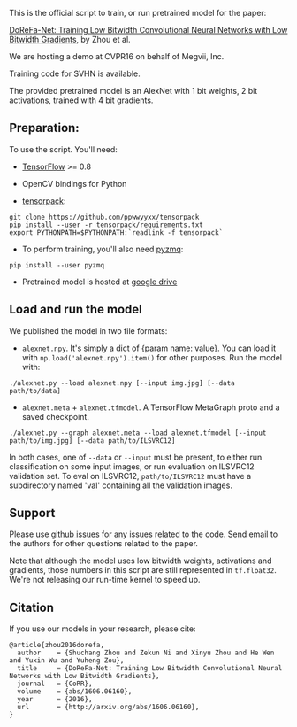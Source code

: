 This is the official script to train, or run pretrained model for the paper:

[DoReFa-Net: Training Low Bitwidth Convolutional Neural Networks with Low Bitwidth Gradients](http://arxiv.org/abs/1606.06160), by Zhou et al.

We are hosting a demo at CVPR16 on behalf of Megvii, Inc.

Training code for SVHN is available.

The provided pretrained model is an AlexNet with 1 bit weights, 2 bit activations, trained with 4 bit gradients.

## Preparation:

To use the script. You'll need:

+ [TensorFlow](https://tensorflow.org) >= 0.8

+ OpenCV bindings for Python

+ [tensorpack](https://github.com/ppwwyyxx/tensorpack):

```
git clone https://github.com/ppwwyyxx/tensorpack
pip install --user -r tensorpack/requirements.txt
export PYTHONPATH=$PYTHONPATH:`readlink -f tensorpack`
```

+ To perform training, you'll also need [pyzmq](https://github.com/zeromq/pyzmq):
```
pip install --user pyzmq
```

+ Pretrained model is hosted at [google drive](https://drive.google.com/open?id=0B308TeQzmFDLa0xOeVQwcXg1ZjQ)

## Load and run the model
We published the model in two file formats:

+ `alexnet.npy`. It's simply a dict of {param name: value}.
You can load it with `np.load('alexnet.npy').item()` for other purposes.
Run the model with:

```
./alexnet.py --load alexnet.npy [--input img.jpg] [--data path/to/data]
```

+ `alexnet.meta` + `alexnet.tfmodel`. A TensorFlow MetaGraph proto and a saved checkpoint.

```
./alexnet.py --graph alexnet.meta --load alexnet.tfmodel [--input path/to/img.jpg] [--data path/to/ILSVRC12]
```

In both cases, one of `--data` or `--input` must be present, to either run classification on some input images, or run evaluation on ILSVRC12 validation set.
To eval on ILSVRC12, `path/to/ILSVRC12` must have a subdirectory named 'val' containing all the validation images.

## Support

Please use [github issues](https://github.com/ppwwyyxx/tensorpack/issues) for any issues related to the code.
Send email to the authors for other questions related to the paper.

Note that although the model uses low bitwidth weights, activations and gradients, those numbers in
this script are still represented in `tf.float32`. We're not releasing our run-time kernel to speed up.

## Citation

If you use our models in your research, please cite:
```
@article{zhou2016dorefa,
  author    = {Shuchang Zhou and Zekun Ni and Xinyu Zhou and He Wen and Yuxin Wu and Yuheng Zou},
  title     = {DoReFa-Net: Training Low Bitwidth Convolutional Neural Networks with Low Bitwidth Gradients},
  journal   = {CoRR},
  volume    = {abs/1606.06160},
  year      = {2016},
  url       = {http://arxiv.org/abs/1606.06160},
}
```
